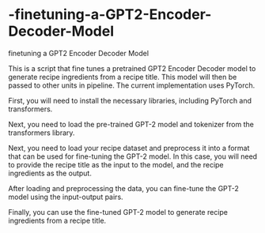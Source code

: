 # -finetuning-a-GPT2-Encoder-Decoder-Model
 finetuning a GPT2 Encoder Decoder Model
 
 This is a script that fine tunes a pretrained GPT2 Encoder Decoder model to generate recipe ingredients from a recipe title. This model will then be passed to other units in pipeline. The current implementation uses PyTorch. 
 
 First, you will need to install the necessary libraries, including PyTorch and transformers.
 
 Next, you need to load the pre-trained GPT-2 model and tokenizer from the transformers library.
 
 Next, you need to load your recipe dataset and preprocess it into a format that can be used for fine-tuning the GPT-2 model. In this case, you will need to provide the recipe title as the input to the model, and the recipe ingredients as the output.
 
 After loading and preprocessing the data, you can fine-tune the GPT-2 model using the input-output pairs.
 
 Finally, you can use the fine-tuned GPT-2 model to generate recipe ingredients from a recipe title.
 
 
